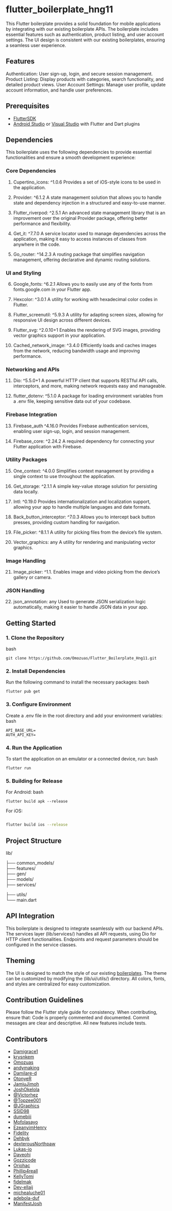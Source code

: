 # flutter_boilerplate_hng11


This Flutter boilerplate provides a solid foundation for mobile applications by integrating with our existing boilerplate APIs. The boilerplate includes essential features such as authentication, product listing, and user account settings. The UI design is consistent with our existing boilerplates, ensuring a seamless user experience.


## Features
Authentication: User sign-up, login, and secure session management.
Product Listing: Display products with categories, search functionality, and detailed product views.
User Account Settings: Manage user profile, update account information, and handle user preferences.

## Prerequisites
- [FlutterSDK](https://flutter.dev/docs/get-started/install)
- [Android Studio](https://developer.android.com/studio) or [Visual Studio](https://visualstudio.microsoft.com/) with Flutter and Dart plugins

## Dependencies
This boilerplate uses the following dependencies to provide essential functionalities and ensure a smooth development experience:


### Core Dependencies
1. Cupertino_icons: ^1.0.6
Provides a set of iOS-style icons to be used in the application.

2. Provider: ^6.1.2
A state management solution that allows you to handle state and dependency injection in a structured and easy-to-use manner.

3. Flutter_riverpod: ^2.5.1
An advanced state management library that is an improvement over the original Provider package, offering better performance and flexibility.

4. Get_it: ^7.7.0
A service locator used to manage dependencies across the application, making it easy to access instances of classes from anywhere in the code.

5. Go_router: ^14.2.3
A routing package that simplifies navigation management, offering declarative and dynamic routing solutions.


### UI and Styling
6. Google_fonts: ^6.2.1
Allows you to easily use any of the fonts from fonts.google.com in your Flutter app.

7. Hexcolor: ^3.0.1
A utility for working with hexadecimal color codes in Flutter.

8. Flutter_screenutil: ^5.9.3
A utility for adapting screen sizes, allowing for responsive UI design across different devices.

9. Flutter_svg: ^2.0.10+1
Enables the rendering of SVG images, providing vector graphics support in your application.

10. Cached_network_image: ^3.4.0
Efficiently loads and caches images from the network, reducing bandwidth usage and improving performance.


### Networking and APIs
11. Dio: ^5.5.0+1
A powerful HTTP client that supports RESTful API calls, interceptors, and more, making network requests easy and manageable.

12. flutter_dotenv: ^5.1.0
A package for loading environment variables from a .env file, keeping sensitive data out of your codebase.


### Firebase Integration
13. Firebase_auth ^4.16.0
Provides Firebase authentication services, enabling user sign-up, login, and session management.

14. Firebase_core: ^2.24.2
A required dependency for connecting your Flutter application with Firebase.


### Utility Packages
15. One_context: ^4.0.0
Simplifies context management by providing a single context to use throughout the application.

16. Get_storage: ^2.1.1
A simple key-value storage solution for persisting data locally.

17. Intl: ^0.19.0
Provides internationalization and localization support, allowing your app to handle multiple languages and date formats.

18. Back_button_interceptor: ^7.0.3
Allows you to intercept back button presses, providing custom handling for navigation.

19. File_picker: ^8.1.1
A utility for picking files from the device’s file system.

20. Vector_graphics: any
A utility for rendering and manipulating vector graphics.


### Image Handling
21. Image_picker: ^1.1.
Enables image and video picking from the device’s gallery or camera.


### JSON Handling
22. json_annotation: any
Used to generate JSON serialization logic automatically, making it easier to handle JSON data in your app.




## Getting Started
### 1. Clone the Repository
bash
```Copy code
git clone https://github.com/Omozuas/Flutter_Boilerplate_Hng11.git
```


### 2. Install Dependencies
Run the following command to install the necessary packages:
bash
```Copy code
flutter pub get
```

### 3. Configure Environment
Create a .env file in the root directory and add your environment variables:
bash
```Copy code
API_BASE_URL=
AUTH_API_KEY=
```

### 4. Run the Application
To start the application on an emulator or a connected device, run:
bash
```Copy code
flutter run
```

### 5. Building for Release
For Android:
bash
```Copy code
flutter build apk --release
```

For iOS:
```bash

flutter build ios --release
```


## Project Structure

lib/

├── common_models/       
├── features/            
├── gen/          
├── models/                
├── services/ 

├── utils/              
└── main.dart          

## API Integration
This boilerplate is designed to integrate seamlessly with our backend APIs. The services layer (lib/services/) handles all API requests, using Dio for HTTP client functionalities. Endpoints and request parameters should be configured in the service classes.


## Theming
The UI is designed to match the style of our existing [boilerplates](https://kimiko-csharp.teams.hng.tech/). The theme can be customized by modifying the (lib/ui/utils/) directory. All colors, fonts, and styles are centralized for easy customization.

## Contribution Guidelines
Please follow the Flutter style guide for consistency. When contributing, ensure that:
Code is properly commented and documented.
Commit messages are clear and descriptive.
All new features include tests.

## Contributors
- [Damigrace1](https://github.com/Damigrace1)
- [krysnkem](https://github.com/krysnkem)
- [Omozuas](https://github.com/Omozuas)
- [andymaking](https://github.com/andymaking) 
- [Damilare-d](https://github.com/damilare-d)
- [OtonyeR](https://github.com/OtonyeR)
- [JamiuJimoh](https://github.com/JamiuJimoh)
- [JoshOkelola](https://github.com/Joshokelola)
- [@Victorhez](https://github.com/victorhez)
- [@Topzee001](https://github.com/Topzee001)
- [@JGraphics](https://github.com/jGraphics)
- [SSID98](https://github.com/SSID98)
- [dumebiii](https://github.com/dumebiii)
- [Mofolasayo](https://github.com/Mofolasayo)
- [EzeanyimHenry](https://github.com/ezeanyimhenry)
- [Fidelity](https://github.com/fidelity2851)
- [Dehbyk](https://github.com/Dehbbyk)
- [dexterousNorthpaw](https://github.com/dexterousNorthpaw)
- [Lukas-io](https://github.com/Lukas-io)
- [Daveohi](https://github.com/Daveohi)
- [Gozzicode](https://github.com/Gozzicode)
- [Oriohac](https://github.com/oriohac)
- [Phillip4reall](https://github.com/Phillip4reall)
- [KellyTomi](https://github.com/Kellytomi)
- [fidelmak](https://github.com/fidelmak)
- [Dev-ellaij](https://github.com/Dev-ellaij)
- [michealuche01](https://github.com/michaeluche01)
- [adebola-duf](https://github.com/adebola-duf) 
- [ManifestJosh](https://github.com/ManifestJosh) 





